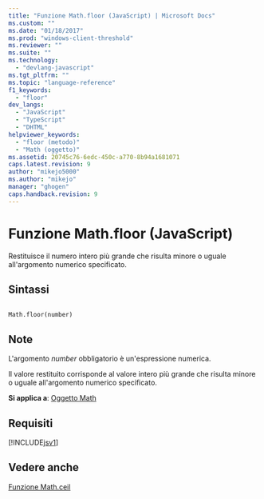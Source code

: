 ```yaml
---
title: "Funzione Math.floor (JavaScript) | Microsoft Docs"
ms.custom: ""
ms.date: "01/18/2017"
ms.prod: "windows-client-threshold"
ms.reviewer: ""
ms.suite: ""
ms.technology: 
  - "devlang-javascript"
ms.tgt_pltfrm: ""
ms.topic: "language-reference"
f1_keywords: 
  - "floor"
dev_langs: 
  - "JavaScript"
  - "TypeScript"
  - "DHTML"
helpviewer_keywords: 
  - "floor (metodo)"
  - "Math (oggetto)"
ms.assetid: 20745c76-6edc-450c-a770-8b94a1681071
caps.latest.revision: 9
author: "mikejo5000"
ms.author: "mikejo"
manager: "ghogen"
caps.handback.revision: 9
---
```

# Funzione Math.floor (JavaScript)
Restituisce il numero intero più grande che risulta minore o uguale all'argomento numerico specificato.  
  
## Sintassi  
  
```  
  
Math.floor(number)   
```  
  
## Note  
 L'argomento *number* obbligatorio è un'espressione numerica.  
  
 Il valore restituito corrisponde al valore intero più grande che risulta minore o uguale all'argomento numerico specificato.  
  
 **Si applica a**: [Oggetto Math](../../javascript/reference/math-object-javascript.md)  
  
## Requisiti  
 [!INCLUDE[jsv1](../../javascript/misc/includes/jsv1-md.md)]  
  
## Vedere anche  
 [Funzione Math.ceil](../../javascript/reference/math-ceil-function-javascript.md)